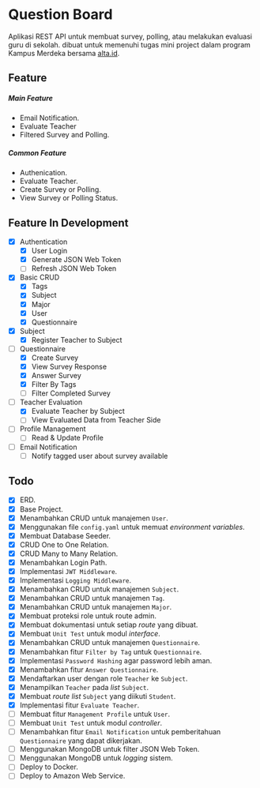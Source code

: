 # Question Board
Aplikasi REST API untuk membuat survey, polling, atau melakukan evaluasi guru di sekolah. dibuat untuk memenuhi tugas mini project dalam program Kampus Merdeka bersama [alta.id](https://alta.id).

## Feature
##### Main Feature
- Email Notification.
- Evaluate Teacher
- Filtered Survey and Polling.

##### Common Feature
- Authenication.
- Evaluate Teacher.
- Create Survey or Polling.
- View Survey or Polling Status.

## Feature In Development
- [x] Authentication
	- [x] User Login
	- [x] Generate JSON Web Token
	- [ ] Refresh JSON Web Token
- [x] Basic CRUD
	- [x] Tags
	- [x] Subject
	- [x] Major
	- [x] User
	- [x] Questionnaire
- [x] Subject
	- [x] Register Teacher to Subject
- [ ] Questionnaire
	- [x] Create Survey
	- [x] View Survey Response
	- [x] Answer Survey
	- [x] Filter By Tags
	- [ ] Filter Completed Survey
- [ ] Teacher Evaluation
	- [x] Evaluate Teacher by Subject
	- [ ] View Evaluated Data from Teacher Side
- [ ] Profile Management
	- [ ] Read & Update Profile
- [ ] Email Notification
	- [ ] Notify tagged user about survey available

## Todo
- [x] ERD.
- [x] Base Project.
- [x] Menambahkan CRUD untuk manajemen `User`.
- [x] Menggunakan file `config.yaml` untuk memuat *environment variables*.
- [x] Membuat Database Seeder.
- [x] CRUD One to One Relation.
- [x] CRUD Many to Many Relation.
- [x] Menambahkan Login Path.
- [x] Implementasi `JWT Middleware`.
- [x] Implementasi `Logging Middleware`.
- [x] Menambahkan CRUD untuk manajemen `Subject`.
- [x] Menambahkan CRUD untuk manajemen `Tag`.
- [x] Menambahkan CRUD untuk manajemen `Major`.
- [x] Membuat proteksi role untuk route admin.
- [x] Membuat dokumentasi untuk setiap *route* yang dibuat.
- [x] Membuat `Unit Test` untuk modul *interface*.
- [x] Menambahkan CRUD untuk manajemen `Questionnaire`.
- [x] Menambahkan fitur `Filter by Tag` untuk `Questionnaire`.
- [x] Implementasi `Password Hashing` agar password lebih aman.
- [x] Menambahkan fitur `Answer Questionnaire`.
- [x] Mendaftarkan user dengan role `Teacher` ke `Subject`.
- [x] Menampilkan `Teacher` pada *list* `Subject`.
- [x] Membuat *route list* `Subject` yang diikuti `Student`.
- [x] Implementasi fitur `Evaluate Teacher`.
- [ ] Membuat fitur `Management Profile` untuk `User`.
- [ ] Membuat `Unit Test` untuk modul *controller*.
- [ ] Menambahkan fitur `Email Notification` untuk pemberitahuan `Questionnaire` yang dapat dikerjakan.
- [ ] Menggunakan MongoDB untuk filter JSON Web Token.
- [ ] Menggunakan MongoDB untuk *logging* sistem.
- [ ] Deploy to Docker.
- [ ] Deploy to Amazon Web Service.
